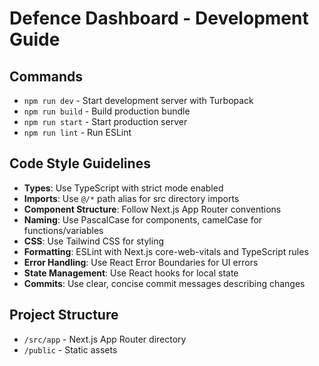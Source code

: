 # Defence Dashboard - Development Guide

## Commands
- `npm run dev` - Start development server with Turbopack
- `npm run build` - Build production bundle
- `npm run start` - Start production server
- `npm run lint` - Run ESLint

## Code Style Guidelines
- **Types**: Use TypeScript with strict mode enabled
- **Imports**: Use `@/*` path alias for src directory imports
- **Component Structure**: Follow Next.js App Router conventions
- **Naming**: Use PascalCase for components, camelCase for functions/variables
- **CSS**: Use Tailwind CSS for styling
- **Formatting**: ESLint with Next.js core-web-vitals and TypeScript rules
- **Error Handling**: Use React Error Boundaries for UI errors
- **State Management**: Use React hooks for local state
- **Commits**: Use clear, concise commit messages describing changes

## Project Structure
- `/src/app` - Next.js App Router directory
- `/public` - Static assets